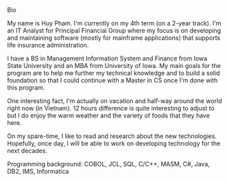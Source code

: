 Bio

My name is Huy Pham. I'm currently on my 4th term (on a 2-year track). I'm an IT Analyst for Principal Financial Group where my focus is on developing and maintaining software (mostly for mainframe applications) that supports life insurance administration. 

I have a BS in Management Information System and Finance from Iowa State University and an MBA from University of Iowa. My main goals for the program are to help me further my technical knowledge and to build a solid foundation so that I could continue with a Master in CS once I'm done with this program. 

One interesting fact, I'm actually on vacation and half-way around the world right now (in Vietnam). 12 hours difference is quite interesting to adjust to but I do enjoy the warm weather and the variety of foods that they have here.

On my spare-time, I like to read and research about the new technologies. Hopefully, once day, I will be able to work on developing technology for the next decades.

Programming background:
    COBOL, JCL, SQL, C/C++, MASM, C#, Java, DB2, IMS, Informatica
